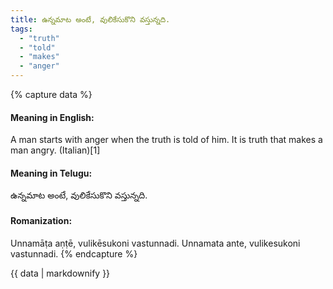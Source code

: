 ```yaml
---
title: ఉన్నమాట అంటే, వులికేసుకొని వస్తున్నది.
tags:
  - "truth"
  - "told"
  - "makes"
  - "anger"
---
```


{% capture data %}
#### Meaning in English:
A man starts with anger when the truth is told of him.
It is truth that makes a man angry. (Italian)[1]

#### Meaning in Telugu:
ఉన్నమాట అంటే, వులికేసుకొని వస్తున్నది.

#### Romanization:
Unnamāṭa aṇṭē, vulikēsukoni vastunnadi.
Unnamata ante, vulikesukoni vastunnadi.
{% endcapture %}

{{ data | markdownify }}

